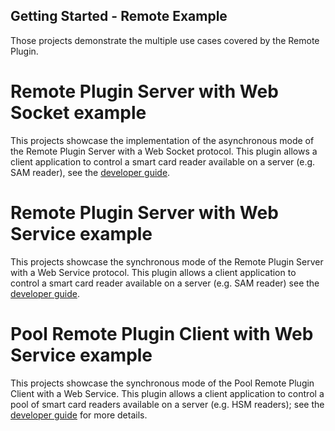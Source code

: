 Getting Started - Remote Example
---

Those projects demonstrate the multiple use cases covered by the Remote Plugin. 

# Remote Plugin Server with Web Socket example
This projects showcase the implementation of the asynchronous mode of the Remote Plugin Server with a Web Socket protocol. This plugin allows a client application to control a smart card reader available on a server (e.g. SAM reader), see the [developer guide](https://calypsonet.github.io/keyple-website/docs/developer-guide/develop-ticketing-app-remote/#remotepluginserver).

# Remote Plugin Server with Web Service example
This projects showcase the synchronous mode of the Remote Plugin Server with a Web Service protocol. This plugin allows a client application to control a smart card reader available on a server (e.g. SAM reader) see the [developer guide](https://calypsonet.github.io/keyple-website/docs/developer-guide/develop-ticketing-app-remote/#remotepluginserver).

# Pool Remote Plugin Client with Web Service example
This projects showcase the synchronous mode of the Pool Remote Plugin Client with a Web Service. This plugin allows a client application to control a pool of smart card readers available on a server (e.g. HSM readers); see the [developer guide](https://calypsonet.github.io/keyple-website/docs/developer-guide/develop-ticketing-app-remote/#poolremotepluginclient) for more details.